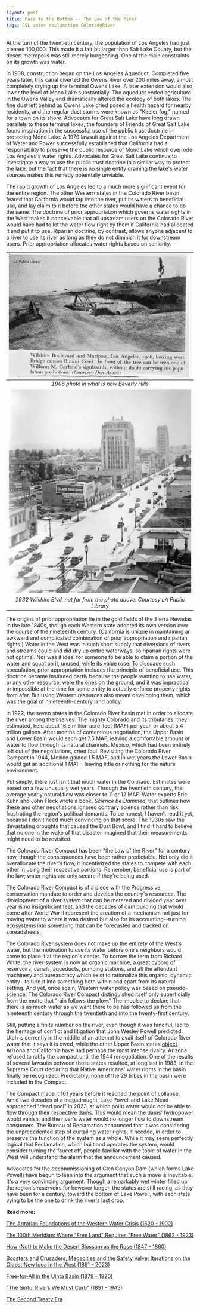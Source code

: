 ```yaml
---
layout: post
title: Race to the Bottom -- The Law of the River
tags: GSL water reclamation ColoradoRiver
---
```


At the turn of the twentieth century, the population of Los Angeles had just cleared 100,000. This made it a fair bit larger than Salt Lake County, but the desert metropolis was still merely burgeoning. One of the main constraints on its growth was water. 

In 1908, construction began on the Los Angeles Aqueduct. Completed five years later, this canal diverted the Owens River over 200 miles away, almost completely drying up the terminal Owens Lake. A later extension would also lower the level of Mono Lake substantially. The aqueduct ended agriculture in the Owens Valley and dramatically altered the ecology of both lakes. The fine dust left behind as Owens Lake dried posed a health hazard for nearby residents, and the regular dust storms were known as "Keeler fog," named for a town on its shore. Advocates for Great Salt Lake have long drawn parallels to these terminal lakes; the founders of Friends of Great Salt Lake found inspiration in the successful use of the public trust doctrine in protecting Mono Lake. A 1979 lawsuit against the Los Angeles Department of Water and Power successfully established that California had a responsibility to preserve the public resource of Mono Lake which overrode Los Angeles's water rights. Advocates for Great Salt Lake continue to investigate a way to use the public trust doctrine in a similar way to protect the lake, but the fact that there is no single entity draining the lake's water sources makes this remedy potentially unviable. 

The rapid growth of Los Angeles led to a much more significant event for the entire region. The other Western states in the Colorado River basin feared that California would tap into the river, put its waters to beneficial use, and lay claim to it before the other states would have a chance to do the same. The doctrine of prior appropriation which governs water rights in the West makes it conceivable that all upstream users on the Colorado River would have had to let the water flow right by them if California had allocated it and put it to use. Riparian doctrine, by contrast, allows anyone adjacent to a river to use its river as long as they do not diminish it for downstream users. Prior appropriation allocates water rights based on seniority. 

| ![Wilshire Blvd and Mariposa, 1906](https://raw.githubusercontent.com/natehousley/NatesImages/main/Wilshire_Mariposa_1906.png) |
|:--:|
| *1906 photo in what is now Beverly Hills* |
| ![Wilshire Blvd, 1932](https://raw.githubusercontent.com/natehousley/NatesImages/main/Wilshire_Blvd_1932_Security_Pacific_National_Bank.jpg) |
| *1932 Wilshire Blvd, not far from the photo above. Courtesy LA Public Library* |

The origins of prior appropriation lie in the gold fields of the Sierra Nevadas in the late 1840s, though each Western state adopted its own version over the course of the nineteenth century. (California is unique in maintaining an awkward and complicated combination of prior appropriation and riparian rights.) Water in the West was in such short supply that diversions of rivers and streams could and did dry up entire waterways, so riparian rights were not optimal. Nor was it ideal for someone to be able to claim a portion of the water and squat on it, unused, while its value rose. To dissuade such speculation, prior appropriation includes the principle of beneficial use. This doctrine became instituted partly because the people wanting to use water, or any other resource, were the ones on the ground, and it was impractical or impossible at the time for some entity to actually enforce property rights from afar. But using Western resources also meant developing them, which was the goal of nineteenth-century land policy.

In 1922, the seven states in the Colorado River basin met in order to allocate the river among themselves. The mighty Colorado and its tributaries, they estimated, held about 16.5 million acre-feet (MAF) per year, or about 5.4 trillion gallons. After months of contentious negotiation, the Upper Basin and Lower Basin would each get 7.5 MAF, leaving a comfortable amount of water to flow through its natural channels. Mexico, which had been entirely left out of the negotiations, cried foul. Revisiting the Colorado River Compact in 1944, Mexico gained 1.5 MAF, and in wet years the Lower Basin would get an additional 1 MAF--leaving little or nothing for the natural environment. 

Put simply, there just isn't that much water in the Colorado. Estimates were based on a few unusually wet years. Through the twentieth century, the average yearly natural flow was closer to 11 or 12 MAF. Water experts Eric Kuhn and John Fleck wrote a book, *Science be Dammed*, that outlines how these and other negotiations ignored contrary science rather than risk frustrating the region's political demands. To be honest, I haven't read it yet, because I don't need much convincing on that score. The 1930s saw the devastating droughts that caused the Dust Bowl, and I find it hard to believe that no one in the wake of that disaster imagined that their measurements might need to be revisited.

The Colorado River Compact has been "the Law of the River" for a century now, though the consequences have been rather predictable. Not only did it overallocate the river's flow, it incentivized the states to compete with each other in using their respective portions. Remember, beneficial use is part of the law; water rights are only secure if they're being used. 

The Colorado River Compact is of a piece with the Progressive conservation mandate to order and develop the country's resources. The development of a river system that can be metered and divided year over year is no insignificant feat, and the decades of dam building that would come after World War II represent the creation of a mechanism not just for moving water to where it was desired but also for its accounting--turning ecosystems into something that can be forecasted and tracked on spreadsheets. 

The Colorado River system does not make up the entirety of the West's water, but the motivation to use its water before one's neighbors would come to place it at the region's center. To borrow the term from Richard White, the river system is now an organic machine, a great cyborg of reservoirs, canals, aqueducts, pumping stations, and all the attendant machinery and bureaucracy which exist to rationalize this organic, dynamic entity--to turn it into something both within and apart from its natural setting. And yet, once again, Western water policy was based on pseudo-science. The Colorado River Compact distinguished itself only superficially from the motto that "rain follows the plow." The impulse to declare that there is as much water as we want there to be has followed us from the nineteenth century through the twentieth and into the twenty-first century.

Still, putting a finite number on the river, even though it was fanciful, led to the heritage of conflict and litigation that John Wesley Powell predicted. Utah is currently in the middle of an attempt to avail itself of Colorado River water that it says it is owed, while the other Upper Basin states [object](https://www.sltrib.com/news/environment/2020/09/09/surrounding-states-bash/). Arizona and California have had perhaps the most intense rivalry. Arizona refused to ratify the compact until the 1944 renegotiation. One of the results of several lawsuits between those states resulted, at long last in 1983, in the Supreme Court declaring that Native Americans' water rights in the basin finally be recognized. Predictably, none of the 29 tribes in the basin were included in the Compact. 

The Compact made it 101 years before it reached the point of collapse. Amid two decades of a megadrought, Lake Powell and Lake Mead approached "dead pool" in 2023, at which point water would not be able to flow through their respective dams. This would mean the dams' hydropower would vanish, and the river's water would no longer flow to downstream consumers. The Bureau of Reclamation announced that it was considering the unprecedented step of curtailing water rights, if needed, in order to preserve the function of the system as a whole. While it may seem perfectly logical that Reclamation, which built and operates the system, would consider turning the faucet off, people familiar with the topic of water in the West will understand the alarm that the announcement caused. 

Advocates for the decommissioning of Glen Canyon Dam (which forms Lake Powell) have begun to lean into the argument that such a move is inevitable. It's a very convincing argument. Though a remarkably wet winter filled up the region's reservoirs for however longer, the states are still racing, as they have been for a century, toward the bottom of Lake Powell, with each state vying to be the one to drink the river's last drop.

**Read more:**
<p></p>
<p><a href="https://natehousley.com/2023/11/25/Agrarian-Foundations.html">The Agrarian Foundations of the Western Water Crisis (1620 - 1902)</a>
<p></p><a href="https://natehousley.com/2023/12/03/100th-Meridian.html">The 100th Meridian: Where "Free Land" Requires "Free Water" (1862 - 1923)</a>
<p></p><a href="https://natehousley.com/2023/12/21/How-Not-to-Make-the-Desert-Blossom-as-the-Rose.html">How (Not) to Make the Desert Blossom as the Rose (1847 - 1860)</a>
<p><a href="https://natehousley.com/2024/01/10/Boosters-and-Crusaders.html">Boosters and Crusaders, Megacities and the Safety Valve: Iterations on the Oldest New Idea in the West (1891 - 2023)</a></p>
<p><a href="https://natehousley.com/2024/02/01/Free-for-All.html">Free-for-All in the Uinta Basin (1879 - 1920)</a>  
<p><a href="https://natehousley.com/2024/02/25/Sinful-Rivers-We-Must-Curb.html">"The Sinful Rivers We Must Curb" (1891 - 1945)</a></p>
<p><a href="https://natehousley.com/2024/03/20/Our-Last-Major-Water-Resource.html>Our Last Major Water Resource -- The Central Utah Project</a>
<p><a href="https://natehousley.com/2024/03/25/Second-Treaty-Era.html>The Second Treaty Era</a>
